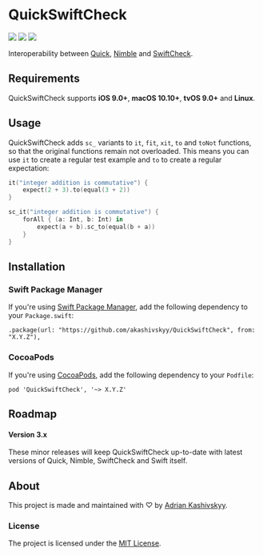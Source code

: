 # QuickSwiftCheck

[![](https://img.shields.io/github/release/akashivskyy/quick-swift-check.svg)](https://github.com/akashivskyy/quick-swift-check/releases)
[![](https://img.shields.io/badge/swiftpm-compatible-green.svg)](https://github.com/apple/swift-package-manager)
[![](https://img.shields.io/badge/cocoapods-compatible-green.svg)](https://cocoapods.org)

Interoperability between [Quick](https://github.com/Quick/Quick), [Nimble](https://github.com/Quick/Nimble) and [SwiftCheck](https://github.com/typelift/SwiftCheck).

## Requirements

QuickSwiftCheck supports **iOS 9.0+**, **macOS 10.10+**, **tvOS 9.0+** and **Linux**.

## Usage

QuickSwiftCheck adds `sc_` variants to `it`, `fit`, `xit`, `to` and `toNot` functions, so that the original functions remain not overloaded. This means you can use `it` to create a regular test example and `to` to create a regular expectation:

```swift
it("integer addition is commutative") {
    expect(2 + 3).to(equal(3 + 2))
}
```

```swift
sc_it("integer addition is commutative") {
    forAll { (a: Int, b: Int) in
        expect(a + b).sc_to(equal(b + a))
    }
}
```

## Installation

### Swift Package Manager

If you're using [Swift Package Manager](https://github.com/apple/swift-package-manager), add the following dependency to your `Package.swift`:

```none
.package(url: "https://github.com/akashivskyy/QuickSwiftCheck", from: "X.Y.Z"),
```

### CocoaPods

If you're using [CocoaPods](http://cocoapods.org), add the following dependency to your `Podfile`:

```none
pod 'QuickSwiftCheck', '~> X.Y.Z'
```

## Roadmap

#### Version 3.x

These minor releases will keep QuickSwiftCheck up-to-date with latest versions of Quick, Nimble, SwiftCheck and Swift itself.

## About

This project is made and maintained with ♡ by [Adrian Kashivskyy](https://github.com/akashivskyy).

### License

The project is licensed under the [MIT License](LICENSE.txt).

